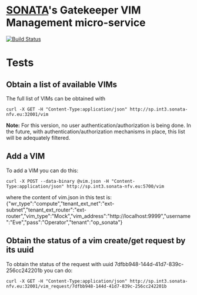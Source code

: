 # [SONATA](http://www.sonata-nfv.eu)'s Gatekeeper VIM Management micro-service
[![Build Status](http://jenkins.sonata-nfv.eu/buildStatus/icon?job=son-gkeeper)](http://jenkins.sonata-nfv.eu/job/son-gkeeper)

# Tests

## Obtain a list of available VIMs
The full list of VIMs can be obtained with

```curl -X GET -H "Content-Type:application/json" http://sp.int3.sonata-nfv.eu:32001/vim```

**Note:** For this version, no user authentication/authorization is being done. In the future, with authentication/authorization mechanisms in place, this list will be adequately filtered.


## Add a VIM 
To add a VIM you can do this:

```curl -X POST --data-binary @vim.json -H "Content-Type:application/json" http://sp.int3.sonata-nfv.eu:5700/vim```

  where the content of vim.json in this test is:
  {"wr_type":"compute","tenant_ext_net":"ext-subnet","tenant_ext_router":"ext-router","vim_type":"Mock","vim_address":"http://localhost:9999","username":"Eve","pass":"Operator","tenant":"op_sonata"} 


## Obtain the status of a vim create/get request by its uuid
To obtain the status of the request with uuid 7dfbb948-144d-41d7-839c-256cc242201b you can do:

```curl -X GET -H "Content-Type:application/json" http://sp.int3.sonata-nfv.eu:32001/vim_request/7dfbb948-144d-41d7-839c-256cc242201b```


